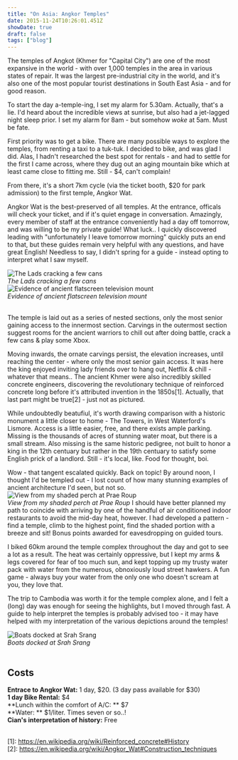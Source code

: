 ```yaml
---
title: "On Asia: Angkor Temples"
date: 2015-11-24T10:26:01.451Z
showDate: true
draft: false
tags: ["blog"]
---
```


The temples of Angkot (Khmer for "Capital City") are one of the most expansive in the world - with over 1,000 temples in the area in various states of repair. It was the largest pre-industrial city in the world, and it's also one of the most popular tourist destinations in South East Asia - and for good reason.

To start the day a-temple-ing, I set my alarm for 5.30am.
Actually, that's a lie. I'd heard about the incredible views at sunrise, but also had a jet-lagged night sleep prior. I set my alarm for 8am - but somehow *woke* at 5am. Must be fate.

First priority was to get a bike. There are many possible ways to explore the temples, from renting a taxi to a tuk-tuk. I decided to bike, and was glad I did. 
Alas, I hadn't researched the best spot for rentals - and had to settle for the first I came across, where they dug out an aging mountain bike which at least came close to fitting me. Still - $4, can't complain! 

From there, it's a short 7km cycle (via the ticket booth, $20 for park admission) to the first temple, Angkor Wat.  

Angkor Wat is the best-preserved of all temples. At the entrance, officals will check your ticket, and if it's quiet engage in conversation. Amazingly, every member of staff at the entrance conveniently had a day off tomorrow, and was willing to be my private guide! What luck.. 
I quickly discovered leading with "unfortunately I leave tomorrow morning" quickly puts an end to that, but these guides remain very helpful with any questions, and have great English! 
Needless to say, I didn't spring for a guide - instead opting to interpret what I saw myself. 

<span class="alignleft">![The Lads cracking a few cans ](http://i.imgur.com/iQeIfcym.jpg)  <br style="clear:both;"/>
*The Lads cracking a few cans*
</span>
<span class="alignright">![Evidence of ancient flatscreen television mount ](http://i.imgur.com/JDHb5Uam.jpg)  <br style="clear:both;"/>
*Evidence of ancient flatscreen television mount*
</span>
<br style="clear:both;"/><br style="clear:both;"/>

The temple is laid out as a series of nested sections, only the most senior gaining access to the innermost section. 
Carvings in the outermost section suggest rooms for the ancient warriors to chill out after doing battle, crack a few cans & play some Xbox.

Moving inwards, the ornate carvings persist, the elevation increases, until reaching the center - where only the most senior gain access. 
It was here the king enjoyed inviting lady friends over to hang out, Netflix & chill - whatever that means..
The ancient Khmer were also incredibly skilled concrete engineers, discovering the revolutionary technique of reinforced concrete long before it's attributed invention in the 1850s\[1\]. 
Actually, that last part might be true\[2\] - just not as pictured. 

While undoubtedly beatufiul, it's worth drawing comparison with a historic monument a little closer to home - The Towers, in West Waterford's Lismore. 
Access is a little easier, free, and there exists ample parking. 
Missing is the thousands of acres of stunning water moat, but there is a small stream. 
Also missing is the same historic pedigree, not built to honor a king in the 12th centuary but rather in the 19th centuary to satisfy some English prick of a landlord. 
Still - it's local, like. Food for thought, boi. 

Wow - that tangent escalated quickly. Back on topic! By around noon, I thought I'd be templed out - I lost count of how many stunning examples of ancient architecture I'd seen, but not so. 
<span class="alignright">![View from my shaded perch at Prae Roup ](http://i.imgur.com/kniiVyGm.jpg)  <br style="clear:both;"/>
*View from my shaded perch at Prae Roup*
</span>
I should have better planned my path to coincide with arriving by one of the handful of air conditioned indoor restaurants to avoid the mid-day heat, however. 
I had developed a pattern - find a temple, climb to the highest point, find the shaded portion with a breeze and sit! Bonus points awarded for eavesdropping on guided tours.  

I biked 60km around the temple complex throughout the day and got to see a lot as a result. 
The heat was certainly oppressive, but I kept my arms & legs covered for fear of too much sun, and kept topping up my trusty water pack with water from the numerous, obnoxiously loud street hawkers. A fun game - always buy your water from the only one who doesn't scream at you, they love that. 

The trip to Cambodia was worth it for the temple complex alone, and I felt a (long) day was enough for seeing the highlights, but I moved through fast. 
A guide to help interpret the temples is probably advised too - it may have helped with my interpretation of the various depictions around the temples! 

<span class="alignright">![Boats docked at Srah Srang](http://i.imgur.com/6pRrkz7m.jpg)<br style="clear:both;"/>
_Boats docked at Srah Srang_
<br style="clear:both;"/><br style="clear:both;"/>
</span>

## Costs
**Entrace to Angkor Wat:** 1 day, $20. (3 day pass available for $30)  
**1 day Bike Rental:** $4  
**Lunch within the comfort of A/C: ** $7  
**Water: ** $1/liter. Times seven or so..!  
**Cian's interpretation of history:** Free
<br style="clear:both;"/><br style="clear:both;"/>

\[1\]: https://en.wikipedia.org/wiki/Reinforced_concrete#History  
\[2\]: https://en.wikipedia.org/wiki/Angkor_Wat#Construction_techniques
